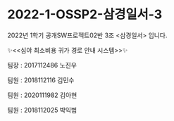 # 2022-1-OSSP2-삼경일서-3

2022년 1학기 공개SW프로젝트02반 3조 <삼경일서> 입니다.


✨<<심야 최소비용 귀가 경로 안내 시스템>>✨



팀장 : 2017112486 노진우

팀원 : 2018112116 김민수

팀원 : 2020111982 김아현

팀원 : 2018112025 박익범

